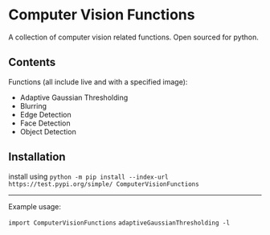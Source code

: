 # Computer Vision Functions

A collection of computer vision related functions.
Open sourced for python.

## Contents
Functions (all include live and with a specified image):
* Adaptive Gaussian Thresholding
* Blurring
* Edge Detection
* Face Detection
* Object Detection

## Installation


install using `python -m pip install --index-url https://test.pypi.org/simple/ ComputerVisionFunctions`

<hr/>
Example usage:

`import ComputerVisionFunctions`
`adaptiveGaussianThresholding -l`
